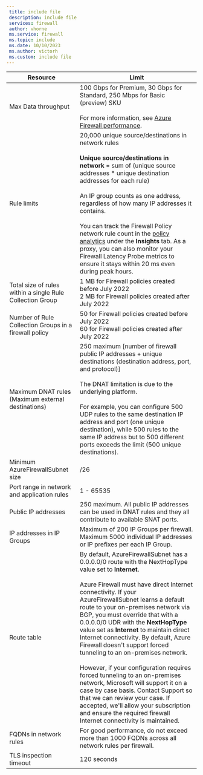 ```yaml
---
 title: include file
 description: include file
 services: firewall
 author: vhorne
 ms.service: firewall
 ms.topic: include
 ms.date: 10/10/2023
 ms.author: victorh
 ms.custom: include file
---
```


| Resource | Limit |
| --- | --- |
| Max Data throughput | 100 Gbps for Premium, 30 Gbps for Standard, 250 Mbps for Basic (preview) SKU<br><br> For more information, see [Azure Firewall performance](../articles/firewall/firewall-performance.md#performance-data). |
|Rule limits|20,000 unique source/destinations in network rules <br><br> **Unique source/destinations in network** = sum of (unique source addresses * unique destination addresses for each rule)<br><br>An IP group counts as one address, regardless of how many IP addresses it contains.<br><br>You can track the Firewall Policy network rule count in the [policy analytics](../articles/firewall/policy-analytics.md) under the **Insights** tab. As a proxy, you can also monitor your Firewall Latency Probe metrics to ensure it stays within 20 ms even during peak hours.|
|Total size of rules within a single Rule Collection Group| 1 MB for Firewall policies created before July 2022<br>2 MB for Firewall policies created after July 2022|
|Number of Rule Collection Groups in a firewall policy|50 for Firewall policies created before July 2022<br>60 for Firewall policies created after July 2022|
|Maximum DNAT rules (Maximum external destinations)|250 maximum [number of firewall public IP addresses + unique destinations (destination address, port, and protocol)]<br><br> The DNAT limitation is due to the underlying platform.<br><br>For example, you can configure 500 UDP rules to the same destination IP address and port (one unique destination), while 500 rules to the same IP address but to 500 different ports exceeds the limit (500 unique destinations).|
|Minimum AzureFirewallSubnet size |/26|
|Port range in network and application rules|1 - 65535|
|Public IP addresses|250 maximum. All public IP addresses can be used in DNAT rules and they all contribute to available SNAT ports.|
|IP addresses in IP Groups|Maximum of 200 IP Groups per firewall.<br>Maximum 5000 individual IP addresses or IP prefixes per each IP Group.
|Route table|By default, AzureFirewallSubnet has a 0.0.0.0/0 route with the NextHopType value set to **Internet**.<br><br>Azure Firewall must have direct Internet connectivity. If your AzureFirewallSubnet learns a default route to your on-premises network via BGP, you must override that with a 0.0.0.0/0 UDR with the **NextHopType** value set as **Internet** to maintain direct Internet connectivity. By default, Azure Firewall doesn't support forced tunneling to an on-premises network.<br><br>However, if your configuration requires forced tunneling to an on-premises network, Microsoft will support it on a case by case basis. Contact Support so that we can review your case. If accepted, we'll allow your subscription and ensure the required firewall Internet connectivity is maintained.|
|FQDNs in network rules|For good performance, do not exceed more than 1000 FQDNs across all network rules per firewall.|
|TLS inspection timeout|120 seconds|
